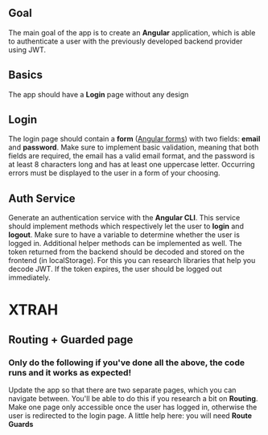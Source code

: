 ## Goal

The main goal of the app is to create an **Angular** application, which is able to authenticate a user with the previously developed backend provider using JWT.

## Basics

The app should have a **Login** page without any design

## Login

The login page should contain a **form** ([Angular forms](https://angular.io/start/start-forms)) with two fields: **email** and **password**. 
Make sure to implement basic validation, meaning that both fields are required, the email has a valid email format, and the password is at least 8 characters long and has at least one uppercase letter.
Occurring errors must be displayed to the user in a form of your choosing. 

## Auth Service

Generate an authentication service with the **Angular CLI**.
This service should implement methods which respectively let the user to **login** and **logout**.
Make sure to have a variable to determine whether the user is logged in.
Additional helper methods can be implemented as well.
The token returned from the backend should be decoded and stored on the frontend (in localStorage). For this you can research libraries that help you decode JWT.
If the token expires, the user should be logged out immediately.

# XTRAH

## Routing + Guarded page

### Only do the following if you've done all the above, the code runs and it works as expected!

Update the app so that there are two separate pages, which you can navigate between. You'll be able to do this if you research a bit on **Routing**.
Make one page only accessible once the user has logged in, otherwise the user is redirected to the login page.
A little help here: you will need **Route Guards**
